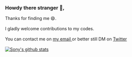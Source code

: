 ### Howdy there stranger 👋,

Thanks for finding me 😄. <br><br>
I gladly welcome contributions to my codes.
<br><br>
You can contact me on <a href = "mailto:atienophyllis032@gmail.com?subject=subject text"> my email </a> or better still DM on <a href = "https://twitter.com/___Leria"> Twitter </a>
<br><br>
<a href="https://github.com/sonylomo/github-readme-stats">
  <img align="center" src="https://github-readme-stats.vercel.app/api?username=phyleria&show_icons=true&include_all_commits=true&theme=cobalt" alt="Sony's github stats" />
</a>

<!--
**phyleria/phyleria** is a ✨ _special_ ✨ repository because its `README.md` (this file) appears on your GitHub profile.

Here are some ideas to get you started:

- 🔭 I’m currently working on ...
- 🌱 I’m currently learning ...
- 👯 I’m looking to collaborate on ...
- 🤔 I’m looking for help with ...
- 💬 Ask me about ...
- 📫 How to reach me: ...
- 😄 Pronouns: ...
- ⚡ Fun fact: ...
-->
